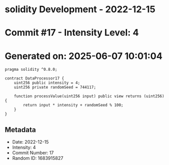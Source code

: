 ﻿# solidity Development - 2022-12-15
# Commit #17 - Intensity Level: 4
# Generated on: 2025-06-07 10:01:04
```solidity
pragma solidity ^0.8.0;

contract DataProcessor17 {
    uint256 public intensity = 4;
    uint256 private randomSeed = 744117;

    function processValue(uint256 input) public view returns (uint256) {
        return input * intensity + randomSeed % 100;
    }
}
```
## Metadata
- Date: 2022-12-15
- Intensity: 4
- Commit Number: 17
- Random ID: 1683915827
